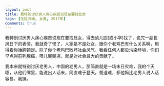 ```yaml
---
layout: post
title: 我特别讨厌男人痛心疾首说现在要找处女
tags: [毛姐旧闻, 女男, 2017年]
comments: true
---
```


我特别讨厌男人痛心疾首说现在要找处女，得去幼儿园(或小学)找了，说完一副世风日下的表情。我就奇了怪了，人家是不是处女，跟你个老鸡巴有什么关系啊，用得着你捶胸顿足。除了你个老鸡巴败坏社会风气，我看任何人都没污染环境，你们早点得前列腺癌，哏儿屁朝凉，就是对社会最大的贡献了。

我本来就特别讨厌老男人，中国的老男人，那简直就是一场末日灾难，我的个天哪，从他们嘴里，能说出人话来，简直难于登天。蜀道难，都他妈比老男人说人话容易，我操。
